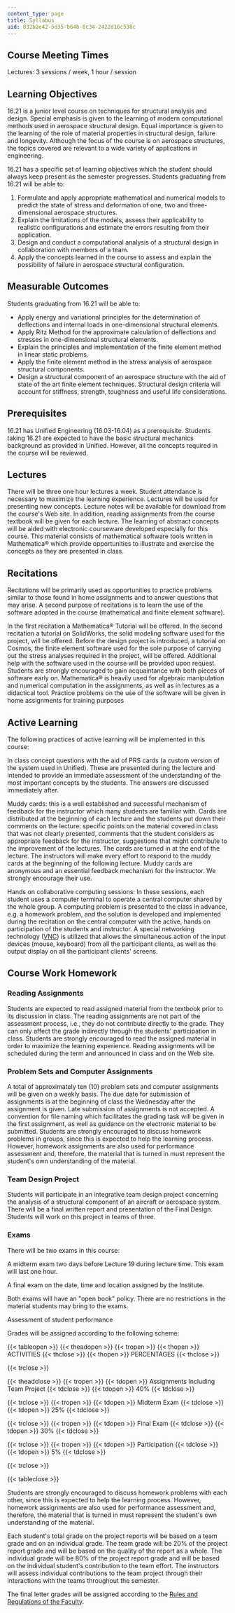 ```yaml
---
content_type: page
title: Syllabus
uid: 832b2e42-5d35-b64b-8c34-2422d16c538c
---
```


Course Meeting Times
--------------------

Lectures: 3 sessions / week, 1 hour / session

Learning Objectives
-------------------

16.21 is a junior level course on techniques for structural analysis and design. Special emphasis is given to the learning of modern computational methods used in aerospace structural design. Equal importance is given to the learning of the role of material properties in structural design, failure and longevity. Although the focus of the course is on aerospace structures, the topics covered are relevant to a wide variety of applications in engineering.

16.21 has a specific set of learning objectives which the student should always keep present as the semester progresses. Students graduating from 16.21 will be able to:

1.  Formulate and apply appropriate mathematical and numerical models to predict the state of stress and deformation of one, two and three-dimensional aerospace structures.
2.  Explain the limitations of the models, assess their applicability to realistic configurations and estimate the errors resulting from their application.
3.  Design and conduct a computational analysis of a structural design in collaboration with members of a team.
4.  Apply the concepts learned in the course to assess and explain the possibility of failure in aerospace structural configuration.

Measurable Outcomes
-------------------

Students graduating from 16.21 will be able to:

*   Apply energy and variational principles for the determination of deflections and internal loads in one-dimensional structural elements.
*   Apply Ritz Method for the approximate calculation of deflections and stresses in one-dimensional structural elements.
*   Explain the principles and implementation of the finite element method in linear static problems.
*   Apply the finite element method in the stress analysis of aerospace structural components.
*   Design a structural component of an aerospace structure with the aid of state of the art finite element techniques. Structural design criteria will account for stiffness, strength, toughness and useful life considerations.

Prerequisites
-------------

16.21 has Unified Engineering (16.03-16.04) as a prerequisite. Students taking 16.21 are expected to have the basic structural mechanics background as provided in Unified. However, all the concepts required in the course will be reviewed.

Lectures
--------

There will be three one hour lectures a week. Student attendance is necessary to maximize the learning experience. Lectures will be used for presenting new concepts. Lecture notes will be available for download from the course's Web site. In addition, reading assignments from the course textbook will be given for each lecture. The learning of abstract concepts will be aided with electronic courseware developed especially for this course. This material consists of mathematical software tools written in Mathematica® which provide opportunities to illustrate and exercise the concepts as they are presented in class.

Recitations
-----------

Recitations will be primarily used as opportunities to practice problems similar to those found in home assignments and to answer questions that may arise. A second purpose of recitations is to learn the use of the software adopted in the course (mathematical and finite element software).

In the first recitation a Mathematica® Tutorial will be offered. In the second recitation a tutorial on SolidWorks, the solid modeling software used for the project, will be offered. Before the design project is introduced, a tutorial on Cosmos, the finite element software used for the sole purpose of carrying out the stress analyses required in the project, will be offered. Additional help with the software used in the course will be provided upon request. Students are strongly encouraged to gain acquaintance with both pieces of software early on. Mathematica® is heavily used for algebraic manipulation and numerical computation in the assignments, as well as in lectures as a didactical tool. Practice problems on the use of the software will be given in home assignments for training purposes

Active Learning
---------------

The following practices of active learning will be implemented in this course:

In class concept questions with the aid of PRS cards (a custom version of the system used in Unified). These are presented during the lecture and intended to provide an immediate assessment of the understanding of the most important concepts by the students. The answers are discussed immediately after.

Muddy cards: this is a well established and successful mechanism of feedback for the instructor which many students are familiar with. Cards are distributed at the beginning of each lecture and the students put down their comments on the lecture: specific points on the material covered in class that was not clearly presented, comments that the student considers as appropriate feedback for the instructor, suggestions that might contribute to the improvement of the lectures. The cards are turned in at the end of the lecture. The instructors will make every effort to respond to the muddy cards at the beginning of the following lecture. Muddy cards are anonymous and an essential feedback mechanism for the instructor. We strongly encourage their use.

Hands on collaborative computing sessions: In these sessions, each student uses a computer terminal to operate a central computer shared by the whole group. A computing problem is presented to the class in advance, e.g. a homework problem, and the solution is developed and implemented during the recitation on the central computer with the active, hands on participation of the students and instructor. A special networking technology ([VNC](http://www.realvnc.com/)) is utilized that allows the simultaneous action of the input devices (mouse, keyboard) from all the participant clients, as well as the output display on all the participant clients' screens.

Course Work Homework
--------------------

### Reading Assignments

Students are expected to read assigned material from the textbook prior to its discussion in class. The reading assignments are not part of the assessment process, i.e., they do not contribute directly to the grade. They can only affect the grade indirectly through the students' participation in class. Students are strongly encouraged to read the assigned material in order to maximize the learning experience. Reading assignments will be scheduled during the term and announced in class and on the Web site.

### Problem Sets and Computer Assignments

A total of approximately ten (10) problem sets and computer assignments will be given on a weekly basis. The due date for submission of assignments is at the beginning of class the Wednesday after the assignment is given. Late submission of assignments is not accepted. A convention for file naming which facilitates the grading task will be given in the first assignment, as well as guidance on the electronic material to be submitted. Students are strongly encouraged to discuss homework problems in groups, since this is expected to help the learning process. However, homework assignments are also used for performance assessment and, therefore, the material that is turned in must represent the student's own understanding of the material.

### Team Design Project

Students will participate in an integrative team design project concerning the analysis of a structural component of an aircraft or aerospace system. There will be a final written report and presentation of the Final Design. Students will work on this project in teams of three.

### Exams

There will be two exams in this course:

A midterm exam two days before Lecture 19 during lecture time. This exam will last one hour.

A final exam on the date, time and location assigned by the Institute.

Both exams will have an "open book" policy. There are no restrictions in the material students may bring to the exams.

Assessment of student performance

Grades will be assigned according to the following scheme:

{{< tableopen >}}
{{< theadopen >}}
{{< tropen >}}
{{< thopen >}}
ACTIVITIES
{{< thclose >}}
{{< thopen >}}
PERCENTAGES
{{< thclose >}}

{{< trclose >}}

{{< theadclose >}}
{{< tropen >}}
{{< tdopen >}}
Assignments Including Team Project
{{< tdclose >}}
{{< tdopen >}}
40%
{{< tdclose >}}

{{< trclose >}}
{{< tropen >}}
{{< tdopen >}}
Midterm Exam
{{< tdclose >}}
{{< tdopen >}}
25%
{{< tdclose >}}

{{< trclose >}}
{{< tropen >}}
{{< tdopen >}}
Final Exam
{{< tdclose >}}
{{< tdopen >}}
30%
{{< tdclose >}}

{{< trclose >}}
{{< tropen >}}
{{< tdopen >}}
Participation
{{< tdclose >}}
{{< tdopen >}}
5%
{{< tdclose >}}

{{< trclose >}}

{{< tableclose >}}

Students are strongly encouraged to discuss homework problems with each other, since this is expected to help the learning process. However, homework assignments are also used for performance assessment and, therefore, the material that is turned in must represent the student's own understanding of the material.

Each student's total grade on the project reports will be based on a team grade and on an individual grade. The team grade will be 20% of the project report grade and will be based on the quality of the report as a whole. The individual grade will be 80% of the project report grade and will be based on the individual student's contribution to the team effort. The instructors will assess individual contributions to the team project through their interactions with the teams throughout the semester.

The final letter grades will be assigned according to the [Rules and Regulations of the Faculty](http://web.mit.edu/faculty/governance/rules/2.60.html).